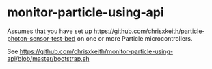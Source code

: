 # monitor-particle-using-api

Assumes that you have set up https://github.com/chrisxkeith/particle-photon-sensor-test-bed on one or more Particle microcontrollers.

See https://github.com/chrisxkeith/monitor-particle-using-api/blob/master/bootstrap.sh

